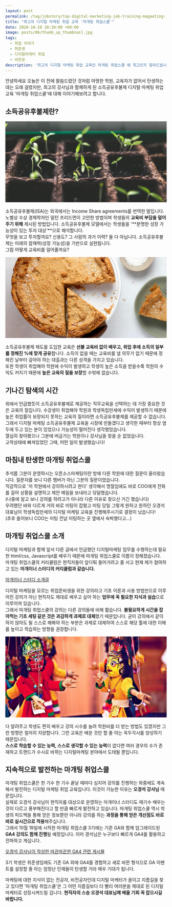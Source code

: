 ```yaml
---
layout: post
permalink: /tag/jobstory/top-digital-marketing-job-training-magaeting-job-school/
title: "최고의 디지털 마케팅 취업 교육 '마개팅 취업스쿨'"
date: 2020-10-28 20:30:00 +09:00
image: posts/06/thumb_up_thumbnail.jpg
tags:
  - 취업 이야기
  - 취준생
  - 디지털마케터 취업
  - 비전공
description: '최고의 디지털 마케팅 취업 교육인 마개팅 취업스쿨 왜 최고인지 알려드립니다.'
---
```




안녕하세요 오늘은 이 전에 말씀드렸던 것처럼 마땅한 학원, 교육자가 없어서 탄생하는 데는 오래 걸렸지만, 최고의 강사님과 함께하게 된 소득공유후불제 디지털 마케팅 취업 교육 '마개팅 취업스쿨'에 대해 이야기해보려고 합니다.



## 소득공유후불제란?

![성장하는 새싹](/images/posts/06/growth.jpg)

소득공유후불제(ISA)는 외국에서는 Income Share agreements를 번역한 말입니다. 노벨상 수상 경제학자인 밀턴 프리드먼이 고안한 방법이며 학생들의 **교육비 부담을 덜어주기 위해** 제시된 방법입니다. 소득공유후불제 모델에서는 학생들을 '**분명한 성장 가능성이 있는 투자 대상'**으로 해석합니다.<br>
무엇을 보고 투자할까요? 신용도? 그 사람의 과거 이력? 둘 다 아닙니다. 소득공유후불제는 미래의 잠재력(성장 가능성)을 기반으로 실현됩니다.<br>그럼 어떻게 교육비를 덜어줄까요?<br>

![소득을 나누듯 파이를 나누다](/images/posts/06/divide_pie.jpg)

소득공유후불제 제도를 도입한 교육은 **선불 교육비 없이 배우고, 취업 후에 소득의 일부를 정해진 %에 맞게 공유**합니다. 소득이 없을 때는 교육비를 낼 의무가 없기 때문에 정해진 날부터 갚아야 하는 대출과는 다른 성격을 가지고 있습니다. <br>또한 학생이 취업해야 학원에 수익이 발생하고 학생이 높은 소득을 받을수록 학원의 수익도 커지기 때문에 **높은 교육의 질을 보장**할 수밖에 없습니다.

## 기나긴 탐색의 시간

위에서 언급했듯이 소득공유후불제로 제공하는 직무교육을 선택하는 데 가장 중요한 것은 교육의 질입니다. 수강생이 취업해야 학원과 학생독립만세에 수익이 발생하기 때문에 높은 취업률이 보장되지 못하는 교육의 질이라면 소득공유후불제를 제공할 수 없습니다.<br>
그래서 디지털 마케팅 소득공유후불제 교육을 시장에 만들겠다고 생각한 때부터 항상 염두에 두고 있는 분이 있었으나 가능성이 떨어진다 생각했었습니다.<br>
열심히 찾아봤으나 그분에 버금가는 학원이나 강사님을 찾을 순 없었습니다.<br>
고착상태에 빠져있었던 그때, 어떤 일이 발생했습니다!

## 마침내 탄생한 마개팅 취업스쿨

추석쯤 그분이 운영하시는 오픈소스마케팅이란 방에 다른 학원에 대한 질문이 올라왔습니다. 질문자를 보니 다른 멤버가 아닌 그분의 질문이었습니다.<br>
직감적으로 '저 학원에서 강의하시려고 한다' 생각해서 명절임에도 바로 COO에게 전화를 걸어 상황을 설명하고 제안 메일을 보내라고 닦달했습니다.<br>(나중에 알고 보니 강의를 하려고가 아니라 다른 이유로 찾으신 거긴 했습니다)<br>
우려했던 바와 다르게 거의 바로 미팅이 잡혔고 미팅 당일 그렇게 원하고 원하던 오경석 대표님이 학생독립만세의 디지털 마케팅 교육을 진행해주시기로 결정이 났습니다!<br>(추후 들어보니 COO는 미팅 전날 미팅하는 곳 옆에서 숙박했다고...)

## 마개팅 취업스쿨 소개

디지털 마케팅과 함께 앞서 다른 글에서 언급했던 디지털마케팅 업무를 수행하는데 필요한 html/css, Javascript를 배우기 때문에 마개팅 취업스쿨로 이름이 정해졌습니다.<br>
마개팅 취업스쿨의 커리큘럼은 현직자들이 앞다퉈 들어가려고 줄 서고 현재 제가 참여하고 있는 **마개이너 스터디의 커리큘럼과 같습니다.**<br>

[마개이너 스터디 소개글](https://ogaeng.com/introduce-mgin/)

디지털 마케팅을 모르는 취업준비생을 위한 강의라고 기초 이론과 사용 방법만으로 이루어진 강의가 아닌 현직자도 제대로 배우고 싶어 하는 **업무에 꼭 필요한 지식과 실습**으로 이루어져 있습니다.<br>
그래서 마개팅 취업스쿨의 강의는 다른 강의들에 비해 짧습니다. **불필요하게 시간을 잡아먹는 기초 세팅 같은 것은 과감하게 과제로 대체**했기 때문입니다. 굳이 강의에서 같이하지 않아도 될 스스로 해봐야 하는 부분은 과제로 대체하여 스스로 해당 툴에 대한 이해를 높이고 학습하는 방향을 권장합니다.<br>

![꼭두각시](/images/posts/06/puppet.jpg)

다 알려주고 학생도 편히 배우고 강의 시수를 늘려 학원비를 더 받는 방법도 있겠지만 그런 방향은 철저히 지양합니다. 그런 교육은 배운 것만 할 줄 아는 꼭두각시를 양성하기 때문입니다.<br>**스스로 학습할 수 있는 능력, 스스로 생각할 수 있는 능력**이 없다면 여러 경우의 수가 존재하고 트랜드가 수시로 바뀌는 디지털마케팅 분야에서 도태될 뿐입니다.

## 지속적으로 발전하는 마개팅 취업스쿨

마개팅 취업스쿨은 한 기수 한 기수 끝날 때마다 심지어 강의를 진행하는 와중에도 계속해서 발전하는 디지털 마케팅 취업 교육입니다. 이것이 가능한 이유는 **오경석 강사님** 때문입니다.<br>
실제로 오경석 강사님이 현직자를 대상으로 운영하는 마개이너 스터디도 매기수 배우는 것이 다르고 풍부해진다고 할 만큼 빠르게 발전하고 있습니다. 마개팅 취업스쿨 역시 학생의 피드백을 통해 얻은 정보뿐만 아니라 강의를 하는 **과정을 통해 얻은 개선점도 바로바로 실시간으로 적용**해주십니다.<br>
그래서 10월 19일에 시작한 마개팅 취업스쿨 3기에는 기존 GA와 함께 업그레이드된 **GA4 강의도 함께 진행**될 예정입니다. 이미 경석님은 누구보다 빠르게 GA4를 활용하고 전파하고 계십니다.<br>

[오경석 강사님이 작성한 따끈따끈한 GA4 관련 게시물](https://ogaeng.com/godomall-ga4-ecommerce-setting/)

3기 학생은 취준생임에도 기존 GA 외에 GA4를 경험하고 새로 바뀐 형식으로 GA 이벤트를 설정할 줄 아는 엄청난 인재들이 탄생할 거라 매우 기대가 됩니다.<br>

마케팅에 대한 지식이 없는 전공자, 비전공자인데 디지털 마케터가 꿈이고 지름길을 찾고 있다면 '마개팅 취업스쿨'은 그 어떤 지름길보다 더 빨리 여러분을 제대로 된 디지털 마케터로 성장시켜드릴 겁니다. **현직자의 스승 오경석 대표님께 배울 기회 꼭 잡으시길 바랍니다.**
